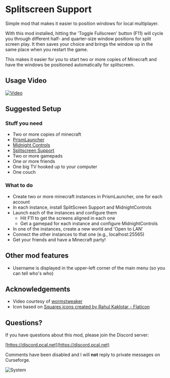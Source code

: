 # Splitscreen Support

Simple mod that makes it easier to position windows for local multiplayer.

With this mod installed, hitting the 'Toggle Fullscreen' button (F11) will cycle you through different half- and quarter-size
window positions for split screen play.  It then saves your choice and brings the window up in the same place when you
restart the game. 

This makes it easier for you to start two or more copies of Minecraft and have the windows be positioned automatically 
for splitscreen.

## Usage Video

[![Video](https://github.com/pcal43/splitscreen/blob/pcal/readme-updates/etc/movie-thumb.png?raw=true)](https://youtu.be/QtsTT2dEED0)

## Suggested Setup 

### Stuff you need
* Two or more copies of minecraft
* [PrismLauncher](https://prismlauncher.org/)
* [Midnight Controls](https://modrinth.com/mod/midnightcontrols)
* [Splitscreen Support](https://modrinth.com/mod/splitscreen)
* Two or more gamepads
* One or more friends
* One big TV hooked up to your computer
* One couch

### What to do
* Create two or more minecraft instances in PrismLauncher, one for each account
* In each instance, install SplitScreen Support and MidnightControls
* Launch each of the instances and configure them 
  * Hit F11 to get the screens aligned in each one
  * Get a gamepad for each instance and configure MidnightControls
* In one of the instances, create a new world and 'Open to LAN'
* Connect the other instances to that one (e.g., localhost:25565)
* Get your friends and have a Minecraft party!

## Other mod features
* Username is displayed in the upper-left corner of the main menu (so you can tell who's who)

## Acknowledgements
* Video courtesy of [wormstweaker](https://www.youtube.com/@WORMSTweaker)
* Icon based on [Squares icons created by Rahul Kaklotar - Flaticon](https://www.flaticon.com/free-icons/squares)

## Questions?

If you have questions about this mod, please join the Discord server:

[https://discord.pcal.net](https://discord.pcal.net)

Comments have been disabled and I will **not** reply to private messages on Curseforge.

![System](https://github.com/pcal43/splitscreen/blob/main/etc/screenshot-0.png?raw=true)
